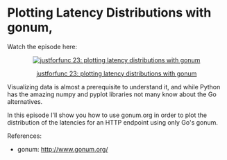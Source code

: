# Plotting Latency Distributions with gonum,

Watch the episode here:

<div style="text-align:center">
    <a href="https://www.youtube.com/watch?v=77ZFKuMLkp4&feature=youtu.be&list=PL6">
        <img src="https://img.youtube.com/vi/77ZFKuMLkp4/0.jpg" alt="justforfunc 23: plotting latency distributions with gonum">
        <p>justforfunc 23: plotting latency distributions with gonum</p>
    </a>
</div>

Visualizing data is almost a prerequisite to understand it, and while Python has the amazing numpy and pyplot libraries not many know about the Go alternatives.

In this episode I'll show you how to use gonum.org in order to plot the distribution of the latencies for an HTTP endpoint using only Go's gonum.

References:

- gonum: http://www.gonum.org/